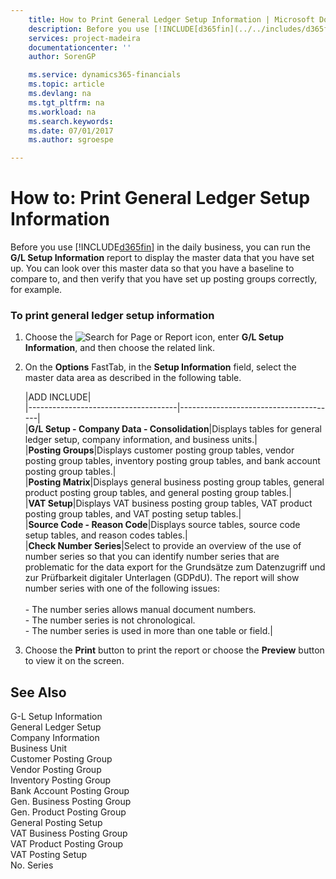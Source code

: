 ```yaml
---
    title: How to Print General Ledger Setup Information | Microsoft Docs
    description: Before you use [!INCLUDE[d365fin](../../includes/d365fin_md.md)] in the daily business, you can run the **G/L Setup Information** report to display the master data that you have set up. You can look over this master data so that you have a baseline to compare to, and then verify that you have set up posting groups correctly, for example.
    services: project-madeira
    documentationcenter: ''
    author: SorenGP

    ms.service: dynamics365-financials
    ms.topic: article
    ms.devlang: na
    ms.tgt_pltfrm: na
    ms.workload: na
    ms.search.keywords:
    ms.date: 07/01/2017
    ms.author: sgroespe

---
```

# How to: Print General Ledger Setup Information
Before you use [!INCLUDE[d365fin](../../includes/d365fin_md.md)] in the daily business, you can run the **G/L Setup Information** report to display the master data that you have set up. You can look over this master data so that you have a baseline to compare to, and then verify that you have set up posting groups correctly, for example.  
  
### To print general ledger setup information  
  
1.  Choose the ![Search for Page or Report](media/ui-search/search_small.png "Search for Page or Report icon") icon, enter **G/L Setup Information**, and then choose the related link.  
  
2.  On the **Options** FastTab, in the **Setup Information** field, select the master data area as described in the following table.  
  
    |ADD INCLUDE<!--[!INCLUDE[bp_optionsheading](../../includes/bp_tabledescription_md.md)]-->|  
    |-------------------------------------|---------------------------------------|  
    |**G/L Setup - Company Data - Consolidation**|Displays tables for general ledger setup, company information, and business units.|  
    |**Posting Groups**|Displays customer posting group tables, vendor posting group tables, inventory posting group tables, and bank account posting group tables.|  
    |**Posting Matrix**|Displays general business posting group tables, general product posting group tables, and general posting group tables.|  
    |**VAT Setup**|Displays VAT business posting group tables, VAT product posting group tables, and VAT posting setup tables.|  
    |**Source Code - Reason Code**|Displays source tables, source code setup tables, and reason codes tables.|  
    |**Check Number Series**|Select to provide an overview of the use of number series so that you can identify number series that are problematic for the data export for the Grundsätze zum Datenzugriff und zur Prüfbarkeit digitaler Unterlagen (GDPdU). The report will show number series with one of the following issues:<br /><br /> -   The number series allows manual document numbers.<br />-   The number series is not chronological.<br />-   The number series is used in more than one table or field.|  
  
3.  Choose the **Print** button to print the report or choose the **Preview** button to view it on the screen.  
  
## See Also  
 G-L Setup Information   
 General Ledger Setup   
 Company Information   
 Business Unit   
 Customer Posting Group   
 Vendor Posting Group   
 Inventory Posting Group   
 Bank Account Posting Group   
 Gen. Business Posting Group   
 Gen. Product Posting Group   
 General Posting Setup   
 VAT Business Posting Group   
 VAT Product Posting Group   
 VAT Posting Setup   
 No. Series